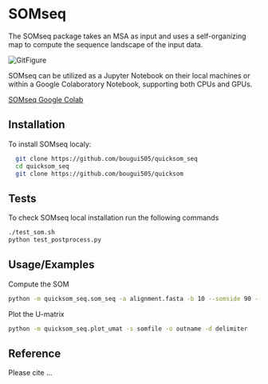 
# SOMseq

The SOMseq package takes an MSA as input and uses a self-organizing map to compute the sequence landscape of the input data.

![GitFigure](https://github.com/bougui505/quicksom_seq/assets/27772386/39490a0b-8802-4ec1-9fcc-8bbee90a1fca)

SOMseq can be utilized as a Jupyter Notebook on their local machines or within a Google Colaboratory Notebook, supporting both CPUs and GPUs.

[SOMseq Google Colab](https://colab.research.google.com/github/bougui505/quicksom_seq/blob/master/somseq.ipynb)



## Installation

To install SOMseq localy:

```bash
  git clone https://github.com/bougui505/quicksom_seq
  cd quicksom_seq
  git clone https://github.com/bougui505/quicksom
```
    
## Tests

To check SOMseq local installation run the following commands

```bash
./test_som.sh
python test_postprocess.py
```


## Usage/Examples

Compute the SOM
```bash
python -m quicksom_seq.som_seq -a alignment.fasta -b 10 --somside 90 --alpha 0.5 --nepochs 200 -o outname
```

Plot the U-matrix
```bash
python -m quicksom_seq.plot_umat -s somfile -o outname -d delimiter 
```


## Reference

Please cite ...

